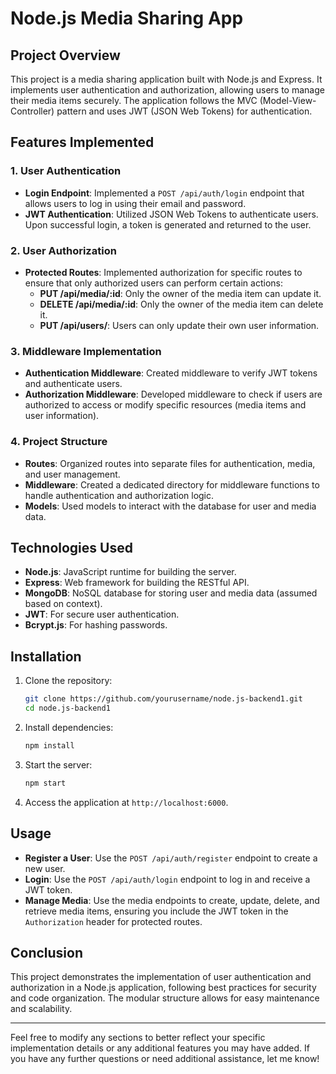# Node.js Media Sharing App

## Project Overview
This project is a media sharing application built with Node.js and Express. It implements user authentication and authorization, allowing users to manage their media items securely. The application follows the MVC (Model-View-Controller) pattern and uses JWT (JSON Web Tokens) for authentication.

## Features Implemented

### 1. User Authentication
- **Login Endpoint**: Implemented a `POST /api/auth/login` endpoint that allows users to log in using their email and password.
- **JWT Authentication**: Utilized JSON Web Tokens to authenticate users. Upon successful login, a token is generated and returned to the user.

### 2. User Authorization
- **Protected Routes**: Implemented authorization for specific routes to ensure that only authorized users can perform certain actions:
  - **PUT /api/media/:id**: Only the owner of the media item can update it.
  - **DELETE /api/media/:id**: Only the owner of the media item can delete it.
  - **PUT /api/users/**: Users can only update their own user information.

### 3. Middleware Implementation
- **Authentication Middleware**: Created middleware to verify JWT tokens and authenticate users.
- **Authorization Middleware**: Developed middleware to check if users are authorized to access or modify specific resources (media items and user information).

### 4. Project Structure
- **Routes**: Organized routes into separate files for authentication, media, and user management.
- **Middleware**: Created a dedicated directory for middleware functions to handle authentication and authorization logic.
- **Models**: Used models to interact with the database for user and media data.

## Technologies Used
- **Node.js**: JavaScript runtime for building the server.
- **Express**: Web framework for building the RESTful API.
- **MongoDB**: NoSQL database for storing user and media data (assumed based on context).
- **JWT**: For secure user authentication.
- **Bcrypt.js**: For hashing passwords.

## Installation
1. Clone the repository:
   ```bash
   git clone https://github.com/yourusername/node.js-backend1.git
   cd node.js-backend1
   ```

2. Install dependencies:
   ```bash
   npm install
   ```

3. Start the server:
   ```bash
   npm start
   ```

4. Access the application at `http://localhost:6000`.

## Usage
- **Register a User**: Use the `POST /api/auth/register` endpoint to create a new user.
- **Login**: Use the `POST /api/auth/login` endpoint to log in and receive a JWT token.
- **Manage Media**: Use the media endpoints to create, update, delete, and retrieve media items, ensuring you include the JWT token in the `Authorization` header for protected routes.

## Conclusion
This project demonstrates the implementation of user authentication and authorization in a Node.js application, following best practices for security and code organization. The modular structure allows for easy maintenance and scalability.

---

Feel free to modify any sections to better reflect your specific implementation details or any additional features you may have added. If you have any further questions or need additional assistance, let me know!

